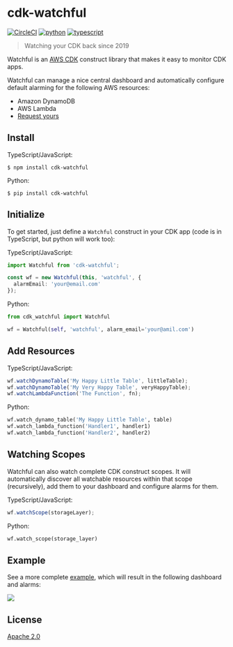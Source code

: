 # cdk-watchful

[![CircleCI](https://circleci.com/gh/eladb/cdk-watchful.svg?style=svg)](https://circleci.com/gh/eladb/cdk-watchful)
[![python](https://img.shields.io/badge/jsii-python-blueviolet.svg)](https://pypi.org/project/cdk-watchful/)
[![typescript](https://img.shields.io/badge/jsii-typescript-blueviolet.svg)](https://www.npmjs.com/package/cdk-watchful)

> Watching your CDK back since 2019

Watchful is an [AWS CDK](https://github.com/awslabs/aws-cdk) construct library that makes it easy
to monitor CDK apps.

Watchful can manage a nice central dashboard and automatically configure default alarming for the following AWS resources:

- Amazon DynamoDB
- AWS Lambda
- [Request yours](https://github.com/eladb/cdk-watchful/issues/new)

## Install

TypeScript/JavaScript:

```console
$ npm install cdk-watchful
```

Python:

```console
$ pip install cdk-watchful
```

## Initialize

To get started, just define a `Watchful` construct in your CDK app (code is in
TypeScript, but python will work too):

TypeScript/JavaScript:

```ts
import Watchful from 'cdk-watchful';

const wf = new Watchful(this, 'watchful', {
  alarmEmail: 'your@email.com'
});
```

Python:

```python
from cdk_watchful import Watchful

wf = Watchful(self, 'watchful', alarm_email='your@amil.com')
```

## Add Resources

TypeScript/JavaScript:

```ts
wf.watchDynamoTable('My Happy Little Table', littleTable);
wf.watchDynamoTable('My Very Happy Table', veryHappyTable);
wf.watchLambdaFunction('The Function', fn);
```

Python:

```python
wf.watch_dynamo_table('My Happy Little Table', table)
wf.watch_lambda_function('Handler1', handler1)
wf.watch_lambda_function('Handler2', handler2)
```

## Watching Scopes

Watchful can also watch complete CDK construct scopes. It will automatically
discover all watchable resources within that scope (recursively), add them
to your dashboard and configure alarms for them.

TypeScript/JavaScript:

```ts
wf.watchScope(storageLayer);
```

Python:

```python
wf.watch_scope(storage_layer)
```

## Example

See a more complete [example](./example/index.ts), which will result in
the following dashboard and alarms:

![](https://github.com/eladb/cdk-watchful/raw/master/example/sample.png)

## License

[Apache 2.0](./LICENSE)
